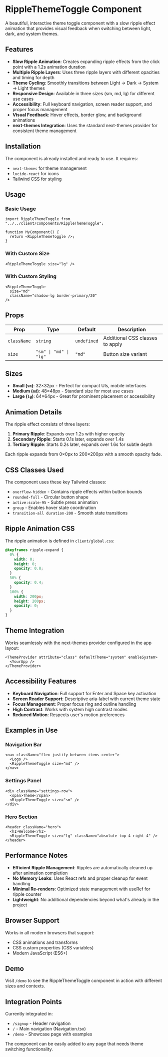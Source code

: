 # RippleThemeToggle Component

A beautiful, interactive theme toggle component with a slow ripple effect animation that provides visual feedback when switching between light, dark, and system themes.

## Features

- **Slow Ripple Animation**: Creates expanding ripple effects from the click point with a 1.2s animation duration
- **Multiple Ripple Layers**: Uses three ripple layers with different opacities and timing for depth
- **Theme Cycling**: Smoothly transitions between Light → Dark → System → Light themes
- **Responsive Design**: Available in three sizes (sm, md, lg) for different use cases
- **Accessibility**: Full keyboard navigation, screen reader support, and proper focus management
- **Visual Feedback**: Hover effects, border glow, and background animations
- **next-themes Integration**: Uses the standard next-themes provider for consistent theme management

## Installation

The component is already installed and ready to use. It requires:
- `next-themes` for theme management
- `lucide-react` for icons
- Tailwind CSS for styling

## Usage

### Basic Usage

```tsx
import RippleThemeToggle from "../../client/components/RippleThemeToggle";

function MyComponent() {
  return <RippleThemeToggle />;
}
```

### With Custom Size

```tsx
<RippleThemeToggle size="lg" />
```

### With Custom Styling

```tsx
<RippleThemeToggle 
  size="md" 
  className="shadow-lg border-primary/20" 
/>
```

## Props

| Prop | Type | Default | Description |
|------|------|---------|-------------|
| `className` | `string` | `undefined` | Additional CSS classes to apply |
| `size` | `"sm" \| "md" \| "lg"` | `"md"` | Button size variant |

## Sizes

- **Small (`sm`)**: 32×32px - Perfect for compact UIs, mobile interfaces
- **Medium (`md`)**: 48×48px - Standard size for most use cases  
- **Large (`lg`)**: 64×64px - Great for prominent placement or accessibility

## Animation Details

The ripple effect consists of three layers:

1. **Primary Ripple**: Expands over 1.2s with higher opacity
2. **Secondary Ripple**: Starts 0.1s later, expands over 1.4s
3. **Tertiary Ripple**: Starts 0.2s later, expands over 1.6s for subtle depth

Each ripple expands from 0×0px to 200×200px with a smooth opacity fade.

## CSS Classes Used

The component uses these key Tailwind classes:
- `overflow-hidden` - Contains ripple effects within button bounds
- `rounded-full` - Circular button shape
- `active:scale-95` - Subtle press animation
- `group` - Enables hover state coordination
- `transition-all duration-200` - Smooth state transitions

## Ripple Animation CSS

The ripple animation is defined in `client/global.css`:

```css
@keyframes ripple-expand {
  0% {
    width: 0;
    height: 0;
    opacity: 0.8;
  }
  50% {
    opacity: 0.4;
  }
  100% {
    width: 200px;
    height: 200px;
    opacity: 0;
  }
}
```

## Theme Integration

Works seamlessly with the next-themes provider configured in the app layout:

```tsx
<ThemeProvider attribute="class" defaultTheme="system" enableSystem>
  <YourApp />
</ThemeProvider>
```

## Accessibility Features

- **Keyboard Navigation**: Full support for Enter and Space key activation
- **Screen Reader Support**: Descriptive aria-label with current theme state
- **Focus Management**: Proper focus ring and outline handling
- **High Contrast**: Works with system high contrast modes
- **Reduced Motion**: Respects user's motion preferences

## Examples in Use

### Navigation Bar
```tsx
<nav className="flex justify-between items-center">
  <Logo />
  <RippleThemeToggle size="md" />
</nav>
```

### Settings Panel
```tsx
<div className="settings-row">
  <span>Theme</span>
  <RippleThemeToggle size="sm" />
</div>
```

### Hero Section
```tsx
<header className="hero">
  <h1>Welcome</h1>
  <RippleThemeToggle size="lg" className="absolute top-4 right-4" />
</header>
```

## Performance Notes

- **Efficient Ripple Management**: Ripples are automatically cleaned up after animation completion
- **No Memory Leaks**: Uses React refs and proper cleanup for event handling
- **Minimal Re-renders**: Optimized state management with useRef for ripple counter
- **Lightweight**: No additional dependencies beyond what's already in the project

## Browser Support

Works in all modern browsers that support:
- CSS animations and transforms
- CSS custom properties (CSS variables)
- Modern JavaScript (ES6+)

## Demo

Visit `/demo` to see the RippleThemeToggle component in action with different sizes and contexts.

## Integration Points

Currently integrated in:
- `/signup` - Header navigation
- `/` - Main navigation (Navigation.tsx)
- `/demo` - Showcase page with examples

The component can be easily added to any page that needs theme switching functionality.